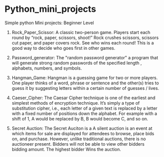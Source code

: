 # Python_mini_projects
Simple python Mini projects: Beginner Level
1) Rock_Paper_Scissor: A classic two-person game. Players start each round by “rock, paper, scissors, shoot!” Rock crushes scissors, scissors cut paper, and paper covers rock. See who wins each round! This is a good way to decide who goes first in other games.

2) Password_generator:  The "random password generator" a program that will generate strong random passwords of the specified length , alphabets, numbers, and symbols.

3) Hangman_Game: Hangman is a guessing game for two or more players. One player thinks of a word, phrase or sentence and the other(s) tries to guess it by suggesting letters within a certain number of guesses / lives.

4) Caeser_Cipher: The Caesar Cipher technique is one of the earliest and simplest methods of encryption technique. It’s simply a type of substitution cipher, i.e., each letter of a given text is replaced by a letter with a fixed number of positions down the alphabet. For example with a shift of 1, A would be replaced by B, B would become C, and so on.
5) Secret Auction: The Secret Auciton is a A silent auction is an event at which items for sale are displayed for attendees to browse, place bids on, and purchase. However, unlike traditional auctions, there is no auctioneer present. Bidders will not be able to view other bidders bidding amount. The highest bidder Wins the auction.


